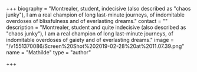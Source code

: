 +++
biography = "Montrealer, student, indecisive (also described as \"chaos junky\"), I am a real champion of long last-minute journeys, of indomitable overdoses of blissfulness and of everlasting dreams."
contact = ""
description = "Montrealer, student and quite indecisive (also described as \"chaos junky\"), I am a real champion of long last-minute journeys, of indomitable overdoses of gaiety and of everlasting dreams."
image = "/v1551370086/Screen%20Shot%202019-02-28%20at%2011.07.39.png"
name = "Mathilde"
type = "author"

+++
